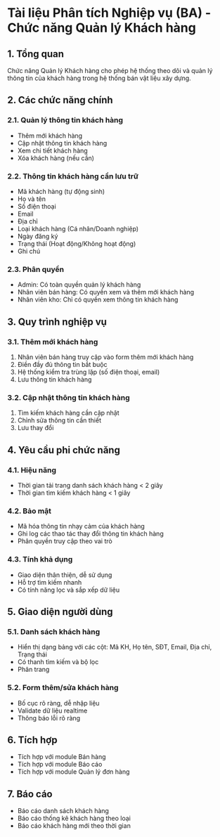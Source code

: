 # Tài liệu Phân tích Nghiệp vụ (BA) - Chức năng Quản lý Khách hàng

## 1. Tổng quan
Chức năng Quản lý Khách hàng cho phép hệ thống theo dõi và quản lý thông tin của khách hàng trong hệ thống bán vật liệu xây dựng.

## 2. Các chức năng chính

### 2.1. Quản lý thông tin khách hàng
- Thêm mới khách hàng
- Cập nhật thông tin khách hàng
- Xem chi tiết khách hàng
- Xóa khách hàng (nếu cần)

### 2.2. Thông tin khách hàng cần lưu trữ
- Mã khách hàng (tự động sinh)
- Họ và tên
- Số điện thoại
- Email
- Địa chỉ
- Loại khách hàng (Cá nhân/Doanh nghiệp)
- Ngày đăng ký
- Trạng thái (Hoạt động/Không hoạt động)
- Ghi chú

### 2.3. Phân quyền
- Admin: Có toàn quyền quản lý khách hàng
- Nhân viên bán hàng: Có quyền xem và thêm mới khách hàng
- Nhân viên kho: Chỉ có quyền xem thông tin khách hàng

## 3. Quy trình nghiệp vụ

### 3.1. Thêm mới khách hàng
1. Nhân viên bán hàng truy cập vào form thêm mới khách hàng
2. Điền đầy đủ thông tin bắt buộc
3. Hệ thống kiểm tra trùng lặp (số điện thoại, email)
4. Lưu thông tin khách hàng

### 3.2. Cập nhật thông tin khách hàng
1. Tìm kiếm khách hàng cần cập nhật
2. Chỉnh sửa thông tin cần thiết
3. Lưu thay đổi

## 4. Yêu cầu phi chức năng

### 4.1. Hiệu năng
- Thời gian tải trang danh sách khách hàng < 2 giây
- Thời gian tìm kiếm khách hàng < 1 giây

### 4.2. Bảo mật
- Mã hóa thông tin nhạy cảm của khách hàng
- Ghi log các thao tác thay đổi thông tin khách hàng
- Phân quyền truy cập theo vai trò

### 4.3. Tính khả dụng
- Giao diện thân thiện, dễ sử dụng
- Hỗ trợ tìm kiếm nhanh
- Có tính năng lọc và sắp xếp dữ liệu

## 5. Giao diện người dùng

### 5.1. Danh sách khách hàng
- Hiển thị dạng bảng với các cột: Mã KH, Họ tên, SĐT, Email, Địa chỉ, Trạng thái
- Có thanh tìm kiếm và bộ lọc
- Phân trang

### 5.2. Form thêm/sửa khách hàng
- Bố cục rõ ràng, dễ nhập liệu
- Validate dữ liệu realtime
- Thông báo lỗi rõ ràng

## 6. Tích hợp
- Tích hợp với module Bán hàng
- Tích hợp với module Báo cáo
- Tích hợp với module Quản lý đơn hàng

## 7. Báo cáo
- Báo cáo danh sách khách hàng
- Báo cáo thống kê khách hàng theo loại
- Báo cáo khách hàng mới theo thời gian 